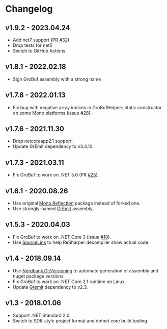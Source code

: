 # Changelog

## v1.9.2 - 2023.04.24
- Add net7 support (PR [#32](https://github.com/skbkontur/GroBuf/pull/32))
- Drop tests for net5
- Switch to GitHub Actions

## v1.8.1 - 2022.02.18
- Sign GroBuf assembly with a strong name

## v1.7.8 - 2022.01.13
- Fix bug with negative array indices in GroBufHelpers static constructor on some Mono platforms (issue #28).

## v1.7.6 - 2021.11.30
- Drop netcoreapp2.1 support.
- Update GrEmit dependency to v3.4.10.

## v1.7.3 - 2021.03.11
- Fix GroBuf to work on .NET 5.0 (PR [#25](https://github.com/skbkontur/GroBuf/pull/25)).

## v1.6.1 - 2020.08.26
- Use original [Mono.Reflection](https://www.nuget.org/packages/Mono.Reflection/2.0.0) package instead of forked one.
- Use strongly-named [GrEmit](https://github.com/skbkontur/gremit) assembly.

## v1.5.3 - 2020.04.03
- Fix GroBuf to work on .NET Core 3 (issue [#18](https://github.com/skbkontur/GroBuf/issues/18)).
- Use [SourceLink](https://github.com/dotnet/sourcelink) to help ReSharper decompiler show actual code.

## v1.4 - 2018.09.14
- Use [Nerdbank.GitVersioning](https://github.com/AArnott/Nerdbank.GitVersioning) to automate generation of assembly 
  and nuget package versions.
- Fix GroBuf to work on .NET Core 2.1 runtime on Linux.
- Update [Gremit](https://github.com/skbkontur/gremit) dependency to v2.3.

## v1.3 - 2018.01.06
- Support .NET Standard 2.0.
- Switch to SDK-style project format and dotnet core build tooling.
